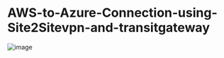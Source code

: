 # AWS-to-Azure-Connection-using-Site2Sitevpn-and-transitgateway
![image](https://github.com/kamalmohan217/AWS-to-Azure-Connection-using-Site2Sitevpn-and-transitgateway/assets/128888356/50479b8b-32c5-48d8-9234-51594ab5db81)
